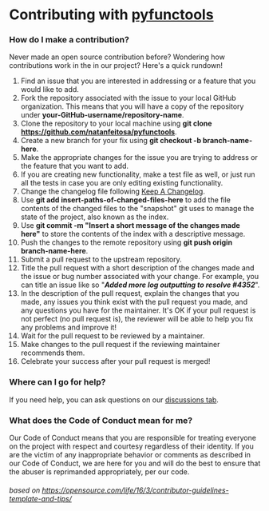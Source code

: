 # Contributing with [pyfunctools](https://github.com/natanfeitosa/pyfunctools/)

### How do I make a contribution?

Never made an open source contribution before? Wondering how contributions work in the in our project? Here's a quick rundown!

1.  Find an issue that you are interested in addressing or a feature that you would like to add.
2.  Fork the repository associated with the issue to your local GitHub organization. This means that you will have a copy of the repository under  **your-GitHub-username/repository-name**.
3.  Clone the repository to your local machine using  **git clone  <https://github.com/natanfeitosa/pyfunctools>**.
4.  Create a new branch for your fix using  **git checkout -b branch-name-here**.
5.  Make the appropriate changes for the issue you are trying to address or the feature that you want to add.
6. If you are creating new functionality, make a test file as well, or just run all the tests in case you are only editing existing functionality.
7. Change the changelog file following [Keep A Changelog](https://keepachangelog.com/en/1.0.0/).
8.  Use  **git add insert-paths-of-changed-files-here**  to add the file contents of the changed files to the "snapshot" git uses to manage the state of the project, also known as the index.
9.  Use  **git commit -m "Insert a short message of the changes made here"**  to store the contents of the index with a descriptive message.
10.  Push the changes to the remote repository using  **git push origin branch-name-here**.
11.  Submit a pull request to the upstream repository.
12.  Title the pull request with a short description of the changes made and the issue or bug number associated with your change. For example, you can title an issue like so "**_Added more log outputting to resolve #4352_**".
13.  In the description of the pull request, explain the changes that you made, any issues you think exist with the pull request you made, and any questions you have for the maintainer. It's OK if your pull request is not perfect (no pull request is), the reviewer will be able to help you fix any problems and improve it!
14.  Wait for the pull request to be reviewed by a maintainer.
15.  Make changes to the pull request if the reviewing maintainer recommends them.
16.  Celebrate your success after your pull request is merged!

### Where can I go for help?

If you need help, you can ask questions on our [discussions tab](https://github.com/natanfeitosa/pyfunctools/discussions/new).

### What does the Code of Conduct mean for me?

Our Code of Conduct means that you are responsible for treating everyone on the project with respect and courtesy regardless of their identity. If you are the victim of any inappropriate behavior or comments as described in our Code of Conduct, we are here for you and will do the best to ensure that the abuser is reprimanded appropriately, per our code.

###### based on <https://opensource.com/life/16/3/contributor-guidelines-template-and-tips/>
